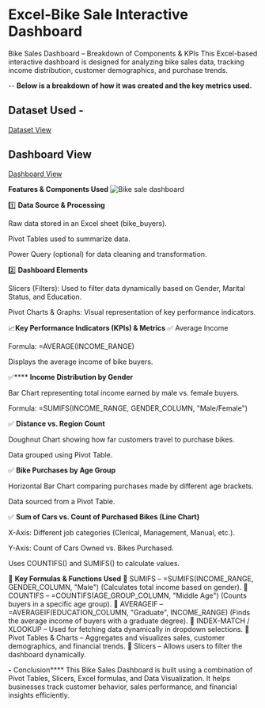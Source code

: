 # Excel-Bike Sale Interactive Dashboard
Bike Sales Dashboard – Breakdown of Components & KPIs
This Excel-based interactive dashboard is designed for analyzing bike sales data, tracking income distribution, customer demographics, and purchase trends.

-- **Below is a breakdown of how it was created and the key metrics used.**
## Dataset Used -
<a href = "https://github.com/Piyush-tikiya/Excel-Projects/blob/main/Bike%20Sale.xlsx"> Dataset View </a>

## Dashboard View
<a href = "https://github.com/Piyush-tikiya/Excel-Projects/blob/main/Bike%20sale%20dashboard.png"> Dashboard View </a>

 **Features & Components Used**
![Bike sale dashboard](https://github.com/user-attachments/assets/b21f0a8f-a2c6-43a2-a1a8-fe64e8facf50)

1️⃣ **Data Source & Processing**

Raw data stored in an Excel sheet (bike_buyers).

Pivot Tables used to summarize data.

Power Query (optional) for data cleaning and transformation.

2️⃣ **Dashboard Elements**

Slicers (Filters): Used to filter data dynamically based on Gender, Marital Status, and Education.

Pivot Charts & Graphs: Visual representation of key performance indicators.

📈**Key Performance Indicators (KPIs) & Metrics**
✅ Average Income

Formula: =AVERAGE(INCOME_RANGE)

Displays the average income of bike buyers.

✅**** **Income Distribution by Gender**

Bar Chart representing total income earned by male vs. female buyers.

Formula: =SUMIFS(INCOME_RANGE, GENDER_COLUMN, "Male/Female")

✅ **Distance vs. Region Count**

Doughnut Chart showing how far customers travel to purchase bikes.

Data grouped using Pivot Table.

✅ **Bike Purchases by Age Group**

Horizontal Bar Chart comparing purchases made by different age brackets.

Data sourced from a Pivot Table.

✅ **Sum of Cars vs. Count of Purchased Bikes (Line Chart)**

X-Axis: Different job categories (Clerical, Management, Manual, etc.).

Y-Axis: Count of Cars Owned vs. Bikes Purchased.

Uses COUNTIFS() and SUMIFS() to calculate values.

📌 **Key Formulas & Functions Used**
🔹 SUMIFS – =SUMIFS(INCOME_RANGE, GENDER_COLUMN, "Male") (Calculates total income based on gender).
🔹 COUNTIFS – =COUNTIFS(AGE_GROUP_COLUMN, "Middle Age") (Counts buyers in a specific age group).
🔹 AVERAGEIF – =AVERAGEIF(EDUCATION_COLUMN, "Graduate", INCOME_RANGE) (Finds the average income of buyers with a graduate degree).
🔹 INDEX-MATCH / XLOOKUP – Used for fetching data dynamically in dropdown selections.
🔹 Pivot Tables & Charts – Aggregates and visualizes sales, customer demographics, and financial trends.
🔹 Slicers – Allows users to filter the dashboard dynamically.

**-** Conclusion****
This Bike Sales Dashboard is built using a combination of Pivot Tables, Slicers, Excel formulas, and Data Visualization. It helps businesses track customer behavior, sales performance, and financial insights efficiently.
